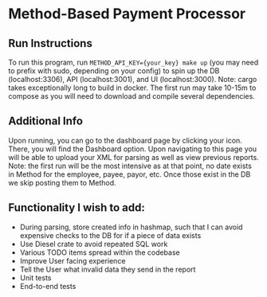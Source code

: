 # Method-Based Payment Processor
## Run Instructions
To run this program, run `METHOD_API_KEY={your_key} make up` (you may need to prefix with sudo, depending on your config) to spin up the DB (localhost:3306), API (localhost:3001), and UI (localhost:3000).
Note: cargo takes exceptionally long to build in docker. The first run may take 10-15m to compose as you will need to download and compile several dependencies.

## Additional Info
Upon running, you can go to the dashboard page by clicking your icon. There, you will find the Dashboard option. Upon navigating to this page you will be able to upload your XML for parsing as well as view previous reports.
Note: the first run will be the most intensive as at that point, no date exists in Method for the employee, payee, payor, etc. Once those exist in the DB we skip posting them to Method.

## Functionality I wish to add:
* During parsing, store created info in hashmap, such that I can avoid expensive checks to the DB for if a piece of data exists
* Use Diesel crate to avoid repeated SQL work
* Various TODO items spread within the codebase
* Improve User facing experience
* Tell the User what invalid data they send in the report
* Unit tests
* End-to-end tests
